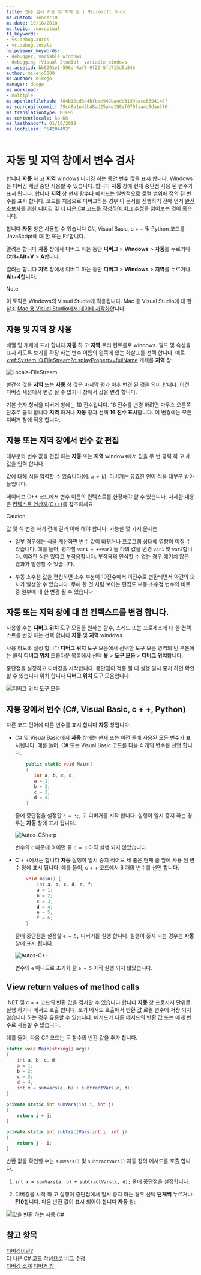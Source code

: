 ```yaml
---
title: 변수 검사 자동 및 지역 창 | Microsoft Docs
ms.custom: seodec18
ms.date: 10/18/2018
ms.topic: conceptual
f1_keywords:
- vs.debug.autos
- vs.debug.locals
helpviewer_keywords:
- debugger, variable windows
- debugging [Visual Studio], variable windows
ms.assetid: bb6291e1-596d-4af0-9f22-5fd713d6b84b
author: mikejo5000
ms.author: mikejo
manager: douge
ms.workload:
- multiple
ms.openlocfilehash: f84b18cd3d4bfbae949ba4dd3199bace6604148f
ms.sourcegitcommit: 59c48e1e42b48ad25a4e198af670faa4d8dae370
ms.translationtype: MTE95
ms.contentlocale: ko-KR
ms.lasthandoff: 01/10/2019
ms.locfileid: "54204492"
---
```

# <a name="inspect-variables-in-the-autos-and-locals-windows"></a>자동 및 지역 창에서 변수 검사

합니다 **자동** 하 고 **지역** windows 디버깅 하는 동안 변수 값을 표시 합니다. Windows는 디버깅 세션 중만 사용할 수 있습니다. 합니다 **자동** 창에 현재 중단점 사용 된 변수가 표시 됩니다. 합니다 **지역** 창 현재 함수나 메서드는 일반적으로 로컬 범위에 정의 된 변수를 표시 합니다. 코드를 처음으로 디버그하는 경우 이 문서를 진행하기 전에 먼저 [완전 초보자를 위한 디버깅](../debugger/debugging-absolute-beginners.md) 및 [더 나은 C# 코드를 작성하여 버그 수정](../debugger/write-better-code-with-visual-studio.md)을 읽어보는 것이 좋습니다.

 합니다 **자동** 창은 사용할 수 있습니다 C#, Visual Basic, c + + 및 Python 코드를 JavaScript에 대 한 또는 F#합니다.
  
열려는 합니다 **자동** 창에서 디버그 하는 동안 **디버그** > **Windows** > **자동**를 누르거나 **Ctrl**+**Alt**+**V** > **A**합니다.  

열려는 합니다 **지역** 창에서 디버그 하는 동안 **디버그** > **Windows** > **지역**를 누르거나 **Alt**+**4**합니다.

> [!NOTE]
> 이 토픽은 Windows의 Visual Studio에 적용됩니다. Mac 용 Visual Studio에 대 한 참조 [Mac 용 Visual Studio에서 데이터 시각화](/visualstudio/mac/data-visualizations)합니다.

## <a name="use-the-autos-and-locals-windows"></a>자동 및 지역 창 사용

배열 및 개체에 표시 합니다 **자동** 하 고 **지역** 트리 컨트롤로 windows. 필드 및 속성을 표시 하도록 보기를 확장 하는 변수 이름의 왼쪽에 있는 화살표를 선택 합니다. 예로 <xref:System.IO.FileStream?displayProperty=fullName> 개체를 **지역** 창:

![Locals-FileStream](../debugger/media/locals-filestream.png "Locals-FileStream")

빨간색 값을 **지역** 또는 **자동** 창 값은 마지막 평가 이후 변경 된 것을 의미 합니다. 이전 디버깅 세션에서 변경 될 수 없거나 창에서 값을 변경 합니다.

기본 숫자 형식을 디버거 창에는 10 진수입니다. 16 진수를 변경 하려면 마우스 오른쪽 단추로 클릭 합니다 **지역** 하거나 **자동** 창과 선택 **16 진수 표시**합니다. 이 변경에는 모든 디버거 창에 적용 합니다.

## <a name="edit-variable-values-in-the-autos-or-locals-window"></a>자동 또는 지역 창에서 변수 값 편집

대부분의 변수 값을 편집 하는 **자동** 또는 **지역** windows에서 값을 두 번 클릭 하 고 새 값을 입력 합니다.

값에 대해 식을 입력할 수 있습니다(예: `a + b`). 디버거는 유효한 언어 식을 대부분 받아들입니다.

네이티브 C++ 코드에서 변수 이름의 컨텍스트를 한정해야 할 수 있습니다. 자세한 내용은 [컨텍스트 연산자(C++)](../debugger/context-operator-cpp.md)를 참조하세요.

>[!CAUTION]
>값 및 식 변경 하기 전에 결과 이해 해야 합니다. 가능한 몇 가지 문제는:
>
>-   일부 경우에는 식을 계산하면 변수 값이 바뀌거나 프로그램 상태에 영향이 미칠 수 있습니다. 예를 들어, 평가할 `var1 = ++var2` 둘 다의 값을 변경 `var1` 및 `var2`합니다. 이러한 식은 있다고 [부작용](https://en.wikipedia.org/wiki/Side_effect_\(computer_science\))합니다. 부작용의 인식할 수 없는 경우 예기치 않은 결과가 발생할 수 있습니다.
>
>-   부동 소수점 값을 편집하면 소수 부분이 10진수에서 이진수로 변환되면서 약간의 오차가 발생할 수 있습니다. 무해 한 것 처럼 보이는 편집도 부동 소수점 변수의 비트 중 일부에 대 한 변경 될 수 있습니다.

## <a name="change-the-context-for-the-autos-or-locals-window"></a>자동 또는 지역 창에 대 한 컨텍스트를 변경 합니다.

사용할 수는 **디버그 위치** 도구 모음을 원하는 함수, 스레드 또는 프로세스에 대 한 컨텍스트를 변경 하는 선택 합니다 **자동** 및 **지역** windows.

사용 하도록 설정 합니다 **디버그 위치** 도구 모음에서 선택한 도구 모음 영역의 빈 부분에는 클릭 **디버그 위치** 드롭다운 목록에서 선택 **뷰**  >   **도구 모음** > **디버그 위치**합니다.

중단점을 설정하고 디버깅을 시작합니다. 중단점이 적중 될 때 실행 일시 중지 하면 확인할 수 있습니다 위치 합니다 **디버그 위치** 도구 모음입니다.

![디버그 위치 도구 모음](../debugger/media/debuglocationtoolbar.png "디버그 위치 도구 모음")

## <a name="bkmk_whatvariables"></a> 자동 창에서 변수 (C#, Visual Basic, c + +, Python)

 다른 코드 언어에 다른 변수를 표시 합니다 **자동** 창입니다.

 - C# 및 Visual Basic에서 **자동** 창에는 현재 또는 이전 줄에 사용된 모든 변수가 표시됩니다. 예를 들어, C# 또는 Visual Basic 코드를 다음 4 개의 변수를 선언 합니다.

   ```csharp
       public static void Main()
       {
          int a, b, c, d;
          a = 1;
          b = 2;
          c = 3;
          d = 4;
       }
   ```

   줄에 중단점을 설정할 `c = 3;`, 고 디버거를 시작 합니다. 실행이 일시 중지 하는 경우는 **자동** 창에 표시 됩니다.

   ![Autos-CSharp](../debugger/media/autos-csharp.png "Autos-CSharp")

   변수의 `c` 때문에 0 이면 줄 `c = 3` 아직 실행 되지 않았습니다.

 - C + +에서는 합니다 **자동** 실행이 일시 중지 적어도 세 줄은 현재 줄 앞에 사용 된 변수 창에 표시 됩니다. 예를 들어, c + + 코드에서 6 개의 변수를 선언 합니다.

   ```C++
       void main() {
           int a, b, c, d, e, f;
           a = 1;
           b = 2;
           c = 3;
           d = 4;
           e = 5;
           f = 6;
       }
   ```

    줄에 중단점을 설정할 `e = 5;` 디버거를 실행 합니다. 실행이 중지 되는 경우는 **자동** 창에 표시 됩니다.

    ![Autos-C++](../debugger/media/autos-cplus.png "Autos-C++")

    변수의 `e` 아니므로 초기화 줄 `e = 5` 아직 실행 되지 않았습니다.

##  <a name="bkmk_returnValue"></a> View return values of method calls
 .NET 및 c + + 코드의 반환 값을 검사할 수 있습니다 합니다 **자동** 창 프로시저 단위로 실행 하거나 메서드 호출 합니다. 보기 메서드 호출에서 반환 값 로컬 변수에 저장 되지 않습니다 하는 경우 유용할 수 있습니다. 메서드가 다른 메서드의 반환 값 또는 매개 변수로 사용할 수 있습니다.

 예를 들어, 다음 C# 코드는 두 함수의 반환 값을 추가 합니다.

```csharp
static void Main(string[] args)
{
    int a, b, c, d;
    a = 1;
    b = 2;
    c = 3;
    d = 4;
    int x = sumVars(a, b) + subtractVars(c, d);
}

private static int sumVars(int i, int j)
{
    return i + j;
}

private static int subtractVars(int i, int j)
{
    return j - i;
}
```

반환 값을 확인할 수는 `sumVars()` 및 `subtractVars()` 자동 창의 메서드를 호출 합니다.

1. `int x = sumVars(a, b) + subtractVars(c, d);` 줄에 중단점을 설정합니다.  
   
1. 디버깅을 시작 하 고 실행이 중단점에서 일시 중지 하는 경우 선택 **단계씩** 누르거나 **F10**합니다. 다음 반환 값이 표시 되어야 합니다 **자동** 창:  
   
  ![값을 반환 하는 자동 C# ](../debugger/media/autosreturnvaluecsharp2.png "자동 값 반환C#")  
  
## <a name="see-also"></a>참고 항목  
 [디버깅이란?](../debugger/what-is-debugging.md)  
 [더 나은 C# 코드 작성으로 버그 수정](../debugger/write-better-code-with-visual-studio.md)  
 [디버깅 소개](../debugger/debugger-feature-tour.md) [디버거 창](../debugger/debugger-windows.md)
